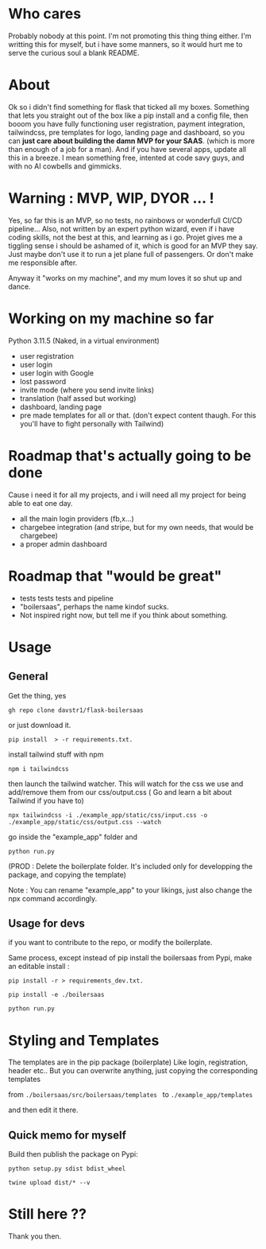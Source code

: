 

# Who cares
Probably nobody at this point. I'm not promoting this thing thing either.
I'm writting this for myself, but i have some manners, so it would hurt me to serve the curious soul a blank README.

# About
Ok so i didn't find something for flask that ticked all my boxes. 
Something that lets you straight out of the box like a pip install and a config file,
then booom you have fully functioning user registration, payment integration, tailwindcss, pre templates for logo, landing page and dashboard, so you can **just care about building the damn MVP for your SAAS**. (which is more than enough of a job for a man).
And if you have several apps, update all this in a breeze.
I mean something free, intented at code savy guys, and with no AI cowbells and gimmicks.


# Warning : MVP, WIP, DYOR ... !

Yes, so far this is an MVP, so no tests, no rainbows or wonderfull CI/CD pipeline...
Also, not written by an expert python wizard, even if i have coding skills, not the best at this, and learning as i go.
Projet gives me a tiggling sense i should be ashamed of it, which is good for an MVP they say.
Just maybe don't use it to run a jet plane full of passengers. Or don't make me responsible after.

Anyway it "works on my machine", and my mum loves it so shut up and dance.



# Working on my machine so far

Python 3.11.5 (Naked, in a virtual environment)

- user registration
- user login
- user login with Google
- lost password
- invite mode (where you send invite links)
- translation (half assed but working)
- dashboard, landing page
- pre made templates for all or that. (don't expect content thaugh. For this you'll have to fight personally with Tailwind)

# Roadmap that's actually going to be done
Cause i need it for all my projects, and i will need all my project for being able to eat one day.
- all the main login providers (fb,x...)
- chargebee integration (and stripe, but for my own needs, that would be chargebee)
- a proper admin dashboard

# Roadmap that "would be great"
- tests tests tests and pipeline
- "boilersaas", perhaps the name kindof sucks.
- Not inspired right now, but tell me if you think about something.



# Usage
## General

Get the thing, yes

`gh repo clone davstr1/flask-boilersaas`

 or just download it.


`pip install  > -r requirements.txt.`

install tailwind stuff with npm

`npm i tailwindcss`

then launch the tailwind watcher.
This will watch for the css we use and add/remove them from our css/output.css
( Go and learn a bit about Tailwind if you have to)

`npx tailwindcss -i ./example_app/static/css/input.css -o ./example_app/static/css/output.css --watch`

go inside the "example_app" folder and

`python run.py`

(PROD : Delete the boilerplate folder. It's included only for developping the package, and copying the template)

Note : You can rename "example_app" to your likings, 
just also change the npx command accordingly.

## Usage for devs
if you want to contribute to the repo, or modify the boilerplate.


Same process, except instead of pip install the boilersaas from Pypi,
make an editable install :

`pip install -r > requirements_dev.txt.` 

`pip install -e ./boilersaas`

`python run.py`


# Styling and Templates

The templates are in the pip package (boilerplate)
Like login, registration, header etc..
But you can overwrite anything, just copying the corresponding templates 

from 
`./boilersaas/src/boilersaas/templates `
to
`./example_app/templates 
`

and then edit it there.






## Quick memo for myself

Build then publish the package on Pypi:

`python setup.py sdist bdist_wheel`

`twine upload dist/* --v  ` 

# Still here ??

Thank you then.